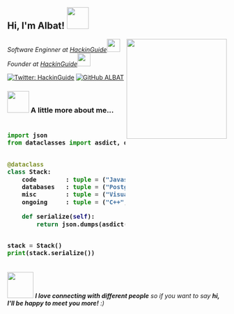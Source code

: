 <h2> Hi, I'm Albat! <img src="https://media.giphy.com/media/mGcNjsfWAjY5AEZNw6/giphy.gif" width="50"></h2>
<img align='right' src="https://i.hizliresim.com/q8VJZx.png" width="230">
<p><em>Software Enginner at <a href="https://hackinguide.net/">HackinGuide</a><img src="https://media.giphy.com/media/fYSnHlufseco8Fh93Z/giphy.gif" width="30"></br>Founder at <a href="https://hackinguide.net/">HackinGuide</a><img src="https://media.giphy.com/media/WUlplcMpOCEmTGBtBW/giphy.gif" width="30"> 
</em></p>

[![Twitter: HackinGuide](https://img.shields.io/twitter/follow/ThaiiBraga?style=social)](https://twitter.com/hackinguide)
[![GitHub ALBAT](https://img.shields.io/github/followers/thaiane?label=follow&style=social)](https://github.com/ALBATX)


### <img src="https://media.giphy.com/media/VgCDAzcKvsR6OM0uWg/giphy.gif" width="50"> A little more about me...  

<h3>
    
```python
​
import json
from dataclasses import asdict, dataclass


@dataclass
class Stack:
    code        : tuple = ("Javascript", "C#", "HTML", "CSS")
    databases   : tuple = ("PostgreSQL", "Mongo", "Redis")
    misc        : tuple = ("Visual Studio Code", "XenForo")
    ongoing     : tuple = ("C++", "PHP", "QT")

    def serialize(self):
        return json.dumps(asdict(self), indent=4)


stack = Stack()
print(stack.serialize())
​
```
</h3>

<img src="https://media.giphy.com/media/LnQjpWaON8nhr21vNW/giphy.gif" width="60"> <em><b>I love connecting with different people</b> so if you want to say <b>hi, I'll be happy to meet you more!</b> :)</em>
